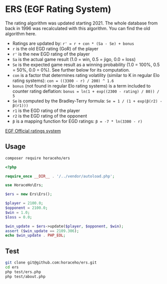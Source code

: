 # ERS (EGF Rating System)

The rating algorithm was updated starting 2021. The whole database from back in 1996 was recalculated with this algorithm. You can find the old algorithm here.

- Ratings are updated by:
  `r' = r + con * (Sa - Se) + bonus`
- `r` is the old EGD rating (GoR) of the player
- `r'` is the new EGD rating of the player
- `Sa` is the actual game result (1.0 = win, 0.5 = jigo, 0.0 = loss)
- `Se` is the expected game result as a winning probability (1.0 = 100%, 0.5 = 50%, 0.0 = 0%). See further below for its computation.
- `con` is a factor that determines rating volatility (similar to K in regular Elo rating systems):
  `con = ((3300 - r) / 200) ^ 1.6`
- `bonus` (not found in regular Elo rating systems) is a term included to counter rating deflation:
  `bonus = ln(1 + exp((2300 - rating) / 80)) / 5`
- `Se` is computed by the Bradley-Terry formula:
  `Se = 1 / (1 + exp(β(r2) - β(r1)))`
- `r1` is the EGD rating of the player
- `r2` is the EGD rating of the opponent
- `β` is a mapping function for EGD ratings:
  `β = -7 * ln(3300 - r)`

[EGF Official ratings system](https://www.europeangodatabase.eu/EGD/EGF_rating_system.php)

## Usage
``` bash
composer require horaceho/ers
```

``` php
<?php

require_once __DIR__ . '/../vendor/autoload.php';

use HoraceHo\Ers;

$ers = new Ers\Ers();

$player = 2100.0;
$opponent = 2100.0;
$win = 1.0;
$loss = 0.0;

$win_update = $ers->update($player, $opponent, $win);
assert ($win_update == 2109.306);
echo $win_update . PHP_EOL;
```

## Test
``` bash
git clone git@github.com:horaceho/ers.git
cd ers
php test/ers.php 
php test/about.php 
```
